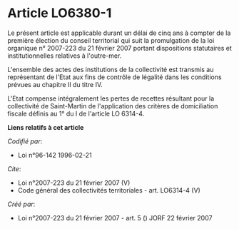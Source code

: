 # Article LO6380-1

Le présent article est applicable durant un délai de cinq ans à compter de la première élection du conseil territorial qui
suit la promulgation de la loi organique n° 2007-223 du 21 février 2007 portant dispositions statutaires et institutionnelles
relatives à l'outre-mer.

L'ensemble des actes des institutions de la collectivité est transmis au représentant de l'Etat aux fins de contrôle de
légalité dans les conditions prévues au chapitre II du titre IV.

L'Etat compense intégralement les pertes de recettes résultant pour la collectivité de Saint-Martin de l'application des
critères de domiciliation fiscale définis au 1° du I de l'article LO 6314-4.

**Liens relatifs à cet article**

_Codifié par_:

  - Loi n°96-142 1996-02-21

_Cite_:

  - Loi n°2007-223 du 21 février 2007 (V)
  - Code général des collectivités territoriales - art. LO6314-4 (V)

_Créé par_:

  - Loi n°2007-223 du 21 février 2007 - art. 5 () JORF 22 février 2007
